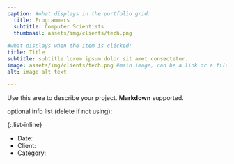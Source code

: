 ```yaml
---
caption: #what displays in the portfolio grid:
  title: Programmers
  subtitle: Computer Scientists
  thumbnail: assets/img/clients/tech.png
  
#what displays when the item is clicked:
title: Title
subtitle: subtitle lorem ipsum dolor sit amet consectetur.
image: assets/img/clients/tech.png #main image, can be a link or a file in assets/img/portfolio
alt: image alt text

---
```

Use this area to describe your project. **Markdown** supported.

optional info list (delete if not using):

{:.list-inline} 
- Date: 
- Client: 
- Category: 

